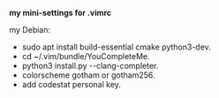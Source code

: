 **my mini-settings for .vimrc**

my Debian:
- sudo apt install build-essential cmake python3-dev.
- cd ~/.vim/bundle/YouCompleteMe.
- python3 install.py --clang-completer.
- colorscheme gotham or gotham256.
- add codestat personal key.
